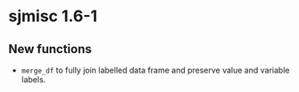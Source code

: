 # sjmisc 1.6-1

## New functions

* `merge_df` to fully join labelled data frame and preserve value and variable labels.

